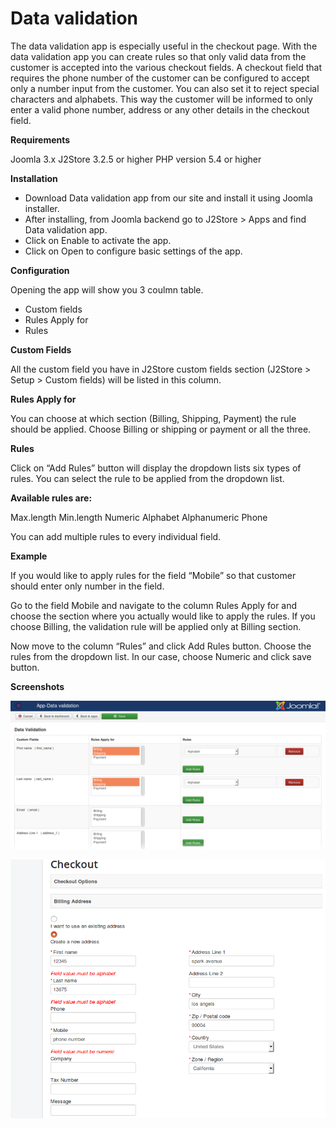 # Data validation

The data validation app is especially useful in the checkout page. With the data validation app you can create rules so that only valid data from the customer is accepted into the various checkout fields. A checkout field that requires the phone number of the customer can be configured to accept only a number input from the customer. You can also set it to reject special characters and alphabets. This way the customer will be informed to only enter a valid phone number, address or any other details in the checkout field.

**Requirements**

Joomla 3.x J2Store 3.2.5 or higher PHP version 5.4 or higher

**Installation**

* Download Data validation app from our site and install it using Joomla installer.
* After installing, from Joomla backend go to J2Store &gt; Apps and find Data validation app.
* Click on Enable to activate the app.
* Click on Open to configure basic settings of the app.

**Configuration**

Opening the app will show you 3 coulmn table.

* Custom fields
* Rules Apply for
* Rules

**Custom Fields**

All the custom field you have in J2Store custom fields section \(J2Store &gt; Setup &gt; Custom fields\) will be listed in this column.

**Rules Apply for**

You can choose at which section \(Billing, Shipping, Payment\) the rule should be applied. Choose Billing or shipping or payment or all the three.

**Rules**

Click on “Add Rules” button will display the dropdown lists six types of rules. You can select the rule to be applied from the dropdown list.

**Available rules are:**

Max.length Min.length Numeric Alphabet Alphanumeric Phone

You can add multiple rules to every individual field.

**Example**

If you would like to apply rules for the field “Mobile” so that customer should enter only number in the field.

Go to the field Mobile and navigate to the column Rules Apply for and choose the section where you actually would like to apply the rules. If you choose Billing, the validation rule will be applied only at Billing section.

Now move to the column “Rules” and click Add Rules button. Choose the rules from the dropdown list. In our case, choose Numeric and click save button.

**Screenshots**

![dv01](https://raw.githubusercontent.com/j2store/doc-images/master/apps/data_validation/data-validation-01.png)

![dv02](https://raw.githubusercontent.com/j2store/doc-images/master/apps/data_validation/data-validation-02.png)

